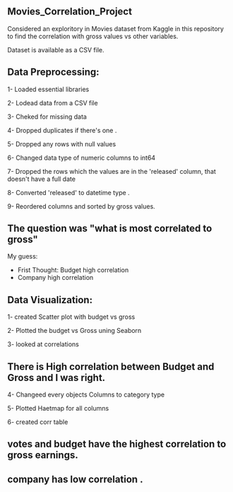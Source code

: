 ## Movies_Correlation_Project

Considered an exploritory in Movies dataset from Kaggle in this repository to find the correlation with gross values vs other variables.

Dataset is available as a CSV file. 

## Data Preprocessing:

1- Loaded essential libraries

2- Lodead data from a CSV file

3- Cheked for missing data

4- Dropped duplicates if there's one .

5- Dropped any rows with null values

6- Changed data type of numeric columns to int64

7- Dropped the rows which the values are in the 'released' column, that doesn't have a full date

8- Converted 'released' to datetime type .

9- Reordered columns and sorted by gross values.

## The question was "what is most correlated to gross"

My guess:

* Frist Thought: Budget high correlation
* Company high correlation

## Data Visualization:

1- created Scatter plot with budget vs gross

2- Plotted the budget vs Gross uning Seaborn

3- looked at correlations

## There is High correlation between Budget and Gross and I was right.

4- Changeed every objects Columns to category type

5- Plotted Haetmap for all columns

6- created corr table

## votes and budget have the highest correlation to gross earnings.
## company has low correlation .
